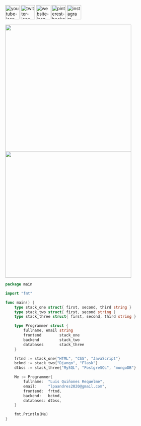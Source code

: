 <a href="https://www.youtube.com/channel/UC2W6vIOuSd7UAAsnOpL-c8A" target="_blank"><img src="https://i.ibb.co/FmKm31t/youtube-background-gray-rounded.png" alt="youtube-icon" width=45></a>
<a href="https://twitter.com/sixmonths2020" target="_blank"><img src="https://i.ibb.co/kGTj9nC/twitter-background-gray-rounded.png" alt="twitter-icon" width=45></a>
<a href=# target="_blank"><img src="https://i.ibb.co/9tZ1Jzw/website-background-gray-rounded.png" alt="website-icon" width=45></a>
<a href="www.pinterest.com/luisnquin"><img src="https://i.ibb.co/SP5kdWr/pinterest-background-gray-rounded.png" alt="pinterest-background-gray-rounded" width=45></a>
<a href="https://www.instagram.com/luisnquin/"><img src="https://i.ibb.co/nBP9M5c/instagram-background-gray-rounded.png" alt="instagram-background-gray-rounded" width=45></a>
<br>
<p float="left">
  <a  href="https://github.com/luisnquin"><img width="400" src="https://github-readme-stats.vercel.app/api?username=luisnquin&show_icons=true&theme=dracula">
  <a href="https://github.com/luisnquin"><img width="400" src="https://github-readme-stats.vercel.app/api/top-langs/?username=luisnquin&hide=html,scss,css,shell&langs_count=10&layout=compact&theme=dracula">
  
</p>
                                                                                                                                      
```go
package main

import "fmt"

func main() {
	type stack_one struct{ first, second, third string }
	type stack_two struct{ first, second string }
	type stack_three struct{ first, second, third string }

	type Programmer struct {
		fullname, email string
		frontend        stack_one
		backend         stack_two
		databases       stack_three
	}

	frtnd := stack_one{"HTML", "CSS", "JavaScript"}
	bcknd := stack_two{"Django", "Flask"}
	dtbss := stack_three{"MySQL", "PostgreSQL", "mongoDB"}

	Me := Programmer{
		fullname:  "Luis Quiñones Requelme",
		email:     "lpaandres2020@gmail.com",
		frontend:  frtnd,
		backend:   bcknd,
		databases: dtbss,
	}

	fmt.Println(Me)
}
```
